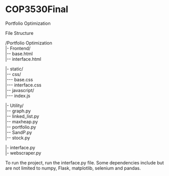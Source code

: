 # COP3530Final
Portfolio Optimization

File Structure <br>

/Portfolio Optimization <br>
|- Frontend/ <br>
|-- base.html <br>
|-- interface.html <br>

|- static/ <br>
|-- css/ <br>
|--- base.css <br>
|--- interface.css <br>
|-- javascript/ <br>
|--- index.js <br>

|- Utility/ <br>
|-- graph.py <br>
|-- linked_list.py <br>
|-- maxheap.py <br>
|-- portfolio.py <br>
|-- SandP.py <br>
|-- stock.py <br>

|- interface.py <br>
|- webscraper.py <br>


To run the project, run the interface.py file. Some dependencies include but are not limited to numpy, Flask, matplotlib, selenium and pandas.
